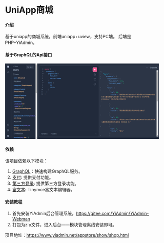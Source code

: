 # UniApp商城

#### 介绍
基于uniapp的商城系统，前端uniapp+uview，支持PC端。
后端是PHP+YiAdmin。
#### 基于GraphQL的Api接口
![输入图片说明](images1.png)

#### 依赖
该项目依赖以下模块：
1. [GraphQL](https://www.yiadmin.net/appstore/show/graphql.html)：快速构建GraphQL服务。
2. [支付](https://www.yiadmin.net/appstore/show/pay.html): 提供支付功能。
3. [第三方登录](https://www.yiadmin.net/appstore/show/third.html): 提供第三方登录功能。
4. [富文本](https://www.yiadmin.net/appstore/show/tinymce.html): Tinymce富文本编辑器。

#### 安装教程

1.  首先安装YiAdmin后台管理系统。https://gitee.com/YiAdmin/YiAdmin-Webman
2.  打包为zip文件，进入后台——模块管理离线安装即可。

项目地址：https://www.yiadmin.net/appstore/show/shop.html